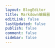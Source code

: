 ```yaml
---
layout: BlogEditor
title: Markdown编辑器
editLink: false
lastUpdated: false
publish: false
comment: false
sidebar: false
---
```

